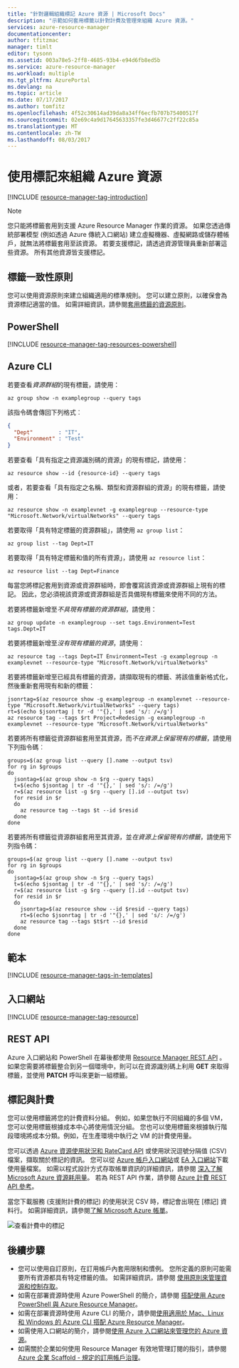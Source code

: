 ```yaml
---
title: "針對邏輯組織標記 Azure 資源 | Microsoft Docs"
description: "示範如何套用標籤以針對計費及管理來組織 Azure 資源。"
services: azure-resource-manager
documentationcenter: 
author: tfitzmac
manager: timlt
editor: tysonn
ms.assetid: 003a78e5-2ff8-4685-93b4-e94d6fb8ed5b
ms.service: azure-resource-manager
ms.workload: multiple
ms.tgt_pltfrm: AzurePortal
ms.devlang: na
ms.topic: article
ms.date: 07/17/2017
ms.author: tomfitz
ms.openlocfilehash: 4f52c30614ad39da8a34ff6ecfb707b75400517f
ms.sourcegitcommit: 02e69c4a9d17645633357fe3d46677c2ff22c85a
ms.translationtype: MT
ms.contentlocale: zh-TW
ms.lasthandoff: 08/03/2017
---
```

# <a name="use-tags-to-organize-your-azure-resources"></a>使用標記來組織 Azure 資源
[!INCLUDE [resource-manager-tag-introduction](../../includes/resource-manager-tag-introduction.md)]

> [!NOTE]
> 您只能將標籤套用到支援 Azure Resource Manager 作業的資源。 如果您透過傳統部署模型 (例如透過 Azure 傳統入口網站) 建立虛擬機器、虛擬網路或儲存體帳戶，就無法將標籤套用至該資源。 若要支援標記，請透過資源管理員重新部署這些資源。 所有其他資源皆支援標記。
> 
> 

## <a name="policies-for-tag-consistency"></a>標籤一致性原則

您可以使用資源原則來建立組織適用的標準規則。 您可以建立原則，以確保會為資源標記適當的值。 如需詳細資訊，請參閱[套用標籤的資源原則](resource-manager-policy-tags.md)。

## <a name="powershell"></a>PowerShell
[!INCLUDE [resource-manager-tag-resources-powershell](../../includes/resource-manager-tag-resources-powershell.md)]

## <a name="azure-cli"></a>Azure CLI

若要查看*資源群組*的現有標籤，請使用：

```azurecli
az group show -n examplegroup --query tags
```

該指令碼會傳回下列格式︰

```json
{
  "Dept"        : "IT",
  "Environment" : "Test"
}
```

若要查看「具有指定之資源識別碼的資源」的現有標記，請使用：

```azurecli
az resource show --id {resource-id} --query tags
```

或者，若要查看「具有指定之名稱、類型和資源群組的資源」的現有標籤，請使用：

```azurecli
az resource show -n examplevnet -g examplegroup --resource-type "Microsoft.Network/virtualNetworks" --query tags
```

若要取得「具有特定標籤的資源群組」，請使用 `az group list`：

```azurecli
az group list --tag Dept=IT
```

若要取得「具有特定標籤和值的所有資源」，請使用 `az resource list`：

```azurecli
az resource list --tag Dept=Finance
```

每當您將標記套用到資源或資源群組時，即會覆寫該資源或資源群組上現有的標記。 因此，您必須視該資源或資源群組是否具備現有標籤來使用不同的方法。 

若要將標籤新增至*不具現有標籤的資源群組*，請使用：

```azurecli
az group update -n examplegroup --set tags.Environment=Test tags.Dept=IT
```

若要將標籤新增至*沒有現有標籤的資源*，請使用：

```azurecli
az resource tag --tags Dept=IT Environment=Test -g examplegroup -n examplevnet --resource-type "Microsoft.Network/virtualNetworks"
``` 

若要將標籤新增至已經具有標籤的資源，請擷取現有的標籤、將該值重新格式化，然後重新套用現有和新的標籤： 

```azurecli
jsonrtag=$(az resource show -g examplegroup -n examplevnet --resource-type "Microsoft.Network/virtualNetworks" --query tags)
rt=$(echo $jsonrtag | tr -d '"{},' | sed 's/: /=/g')
az resource tag --tags $rt Project=Redesign -g examplegroup -n examplevnet --resource-type "Microsoft.Network/virtualNetworks"
```

若要將所有標籤從資源群組套用至其資源，而*不在資源上保留現有的標籤*，請使用下列指令碼︰

```azurecli
groups=$(az group list --query [].name --output tsv)
for rg in $groups 
do 
  jsontag=$(az group show -n $rg --query tags)
  t=$(echo $jsontag | tr -d '"{},' | sed 's/: /=/g')
  r=$(az resource list -g $rg --query [].id --output tsv) 
  for resid in $r 
  do 
    az resource tag --tags $t --id $resid
  done 
done
```

若要將所有標籤從資源群組套用至其資源，並*在資源上保留現有的標籤*，請使用下列指令碼：

```azurecli
groups=$(az group list --query [].name --output tsv)
for rg in $groups 
do 
  jsontag=$(az group show -n $rg --query tags)
  t=$(echo $jsontag | tr -d '"{},' | sed 's/: /=/g')
  r=$(az resource list -g $rg --query [].id --output tsv) 
  for resid in $r 
  do 
    jsonrtag=$(az resource show --id $resid --query tags)
    rt=$(echo $jsonrtag | tr -d '"{},' | sed 's/: /=/g')
    az resource tag --tags $t$rt --id $resid
  done 
done
```


## <a name="templates"></a>範本

[!INCLUDE [resource-manager-tags-in-templates](../../includes/resource-manager-tags-in-templates.md)]

## <a name="portal"></a>入口網站
[!INCLUDE [resource-manager-tag-resource](../../includes/resource-manager-tag-resources.md)]


## <a name="rest-api"></a>REST API
Azure 入口網站和 PowerShell 在幕後都使用 [Resource Manager REST API](https://docs.microsoft.com/rest/api/resources/) 。 如果您需要將標籤整合到另一個環境中，則可以在資源識別碼上利用 **GET** 來取得標籤，並使用 **PATCH** 呼叫來更新一組標籤。

## <a name="tags-and-billing"></a>標記與計費
您可以使用標籤將您的計費資料分組。 例如，如果您執行不同組織的多個 VM，您可以使用標籤根據成本中心將使用情況分組。 您也可以使用標籤來根據執行階段環境將成本分類。例如，在生產環境中執行之 VM 的計費使用量。


您可以透過 [Azure 資源使用狀況和 RateCard API](../billing/billing-usage-rate-card-overview.md) 或使用狀況逗號分隔值 (CSV) 檔案，擷取關於標記的資訊。 您可以從 [Azure 帳戶入口網站](https://account.windowsazure.com/)或 [EA 入口網站](https://ea.azure.com)下載使用量檔案。 如需以程式設計方式存取帳單資訊的詳細資訊，請參閱 [深入了解 Microsoft Azure 資源耗用量](../billing/billing-usage-rate-card-overview.md)。 若為 REST API 作業，請參閱 [Azure 計費 REST API 參考](https://msdn.microsoft.com/library/azure/1ea5b323-54bb-423d-916f-190de96c6a3c)。


當您下載服務 (支援附計費的標記) 的使用狀況 CSV 時，標記會出現在 [標記]  資料行。 如需詳細資訊，請參閱[了解 Microsoft Azure 帳單](../billing/billing-understand-your-bill.md)。

![查看計費中的標記](./media/resource-group-using-tags/billing_csv.png)

## <a name="next-steps"></a>後續步驟
* 您可以使用自訂原則，在訂用帳戶內套用限制和慣例。 您所定義的原則可能需要所有資源都具有特定標籤的值。 如需詳細資訊，請參閱 [使用原則來管理資源和控制存取](resource-manager-policy.md)。
* 如需在部署資源時使用 Azure PowerShell 的簡介，請參閱 [搭配使用 Azure PowerShell 與 Azure Resource Manager](powershell-azure-resource-manager.md)。
* 如需在部署資源時使用 Azure CLI 的簡介，請參閱[使用適用於 Mac、Linux 和 Windows 的 Azure CLI 搭配 Azure Resource Manager](xplat-cli-azure-resource-manager.md)。
* 如需使用入口網站的簡介，請參閱[使用 Azure 入口網站來管理您的 Azure 資源](resource-group-portal.md)。  
* 如需關於企業如何使用 Resource Manager 有效地管理訂閱的指引，請參閱 [Azure 企業 Scaffold - 規定的訂用帳戶治理](resource-manager-subscription-governance.md)。

